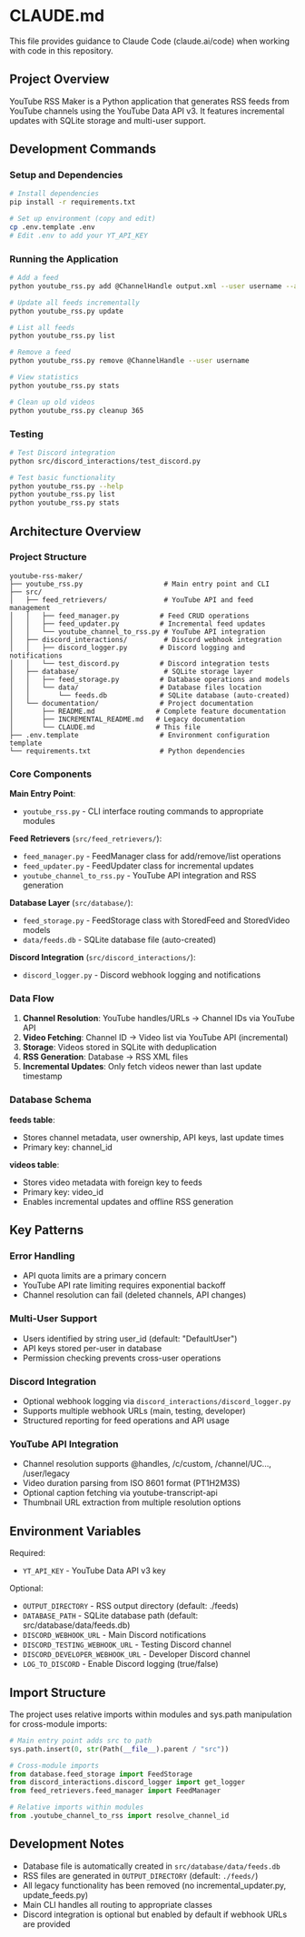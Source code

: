 # CLAUDE.md

This file provides guidance to Claude Code (claude.ai/code) when working with code in this repository.

## Project Overview

YouTube RSS Maker is a Python application that generates RSS feeds from YouTube channels using the YouTube Data API v3. It features incremental updates with SQLite storage and multi-user support.

## Development Commands

### Setup and Dependencies
```bash
# Install dependencies
pip install -r requirements.txt

# Set up environment (copy and edit)
cp .env.template .env
# Edit .env to add your YT_API_KEY
```

### Running the Application

```bash
# Add a feed
python youtube_rss.py add @ChannelHandle output.xml --user username --api-key YOUR_KEY

# Update all feeds incrementally
python youtube_rss.py update

# List all feeds
python youtube_rss.py list

# Remove a feed
python youtube_rss.py remove @ChannelHandle --user username

# View statistics
python youtube_rss.py stats

# Clean up old videos
python youtube_rss.py cleanup 365
```

### Testing
```bash
# Test Discord integration
python src/discord_interactions/test_discord.py

# Test basic functionality
python youtube_rss.py --help
python youtube_rss.py list
python youtube_rss.py stats
```

## Architecture Overview

### Project Structure

```
youtube-rss-maker/
├── youtube_rss.py                    # Main entry point and CLI
├── src/
│   ├── feed_retrievers/              # YouTube API and feed management
│   │   ├── feed_manager.py          # Feed CRUD operations
│   │   ├── feed_updater.py          # Incremental feed updates
│   │   └── youtube_channel_to_rss.py # YouTube API integration
│   ├── discord_interactions/         # Discord webhook integration
│   │   ├── discord_logger.py        # Discord logging and notifications
│   │   └── test_discord.py          # Discord integration tests
│   ├── database/                     # SQLite storage layer
│   │   ├── feed_storage.py          # Database operations and models
│   │   └── data/                    # Database files location
│   │       └── feeds.db             # SQLite database (auto-created)
│   └── documentation/               # Project documentation
│       ├── README.md               # Complete feature documentation
│       ├── INCREMENTAL_README.md   # Legacy documentation
│       └── CLAUDE.md               # This file
├── .env.template                    # Environment configuration template
└── requirements.txt                 # Python dependencies
```

### Core Components

**Main Entry Point**:
- `youtube_rss.py` - CLI interface routing commands to appropriate modules

**Feed Retrievers** (`src/feed_retrievers/`):
- `feed_manager.py` - FeedManager class for add/remove/list operations
- `feed_updater.py` - FeedUpdater class for incremental updates
- `youtube_channel_to_rss.py` - YouTube API integration and RSS generation

**Database Layer** (`src/database/`):
- `feed_storage.py` - FeedStorage class with StoredFeed and StoredVideo models
- `data/feeds.db` - SQLite database file (auto-created)

**Discord Integration** (`src/discord_interactions/`):
- `discord_logger.py` - Discord webhook logging and notifications

### Data Flow

1. **Channel Resolution**: YouTube handles/URLs → Channel IDs via YouTube API
2. **Video Fetching**: Channel ID → Video list via YouTube API (incremental)
3. **Storage**: Videos stored in SQLite with deduplication
4. **RSS Generation**: Database → RSS XML files
5. **Incremental Updates**: Only fetch videos newer than last update timestamp

### Database Schema

**feeds table**:
- Stores channel metadata, user ownership, API keys, last update times
- Primary key: channel_id

**videos table**:
- Stores video metadata with foreign key to feeds
- Primary key: video_id
- Enables incremental updates and offline RSS generation

## Key Patterns

### Error Handling
- API quota limits are a primary concern
- YouTube API rate limiting requires exponential backoff
- Channel resolution can fail (deleted channels, API changes)

### Multi-User Support
- Users identified by string user_id (default: "DefaultUser")
- API keys stored per-user in database
- Permission checking prevents cross-user operations

### Discord Integration
- Optional webhook logging via `discord_interactions/discord_logger.py`
- Supports multiple webhook URLs (main, testing, developer)
- Structured reporting for feed operations and API usage

### YouTube API Integration
- Channel resolution supports @handles, /c/custom, /channel/UC..., /user/legacy
- Video duration parsing from ISO 8601 format (PT1H2M3S)
- Optional caption fetching via youtube-transcript-api
- Thumbnail URL extraction from multiple resolution options

## Environment Variables

Required:
- `YT_API_KEY` - YouTube Data API v3 key

Optional:
- `OUTPUT_DIRECTORY` - RSS output directory (default: ./feeds)
- `DATABASE_PATH` - SQLite database path (default: src/database/data/feeds.db)
- `DISCORD_WEBHOOK_URL` - Main Discord notifications
- `DISCORD_TESTING_WEBHOOK_URL` - Testing Discord channel
- `DISCORD_DEVELOPER_WEBHOOK_URL` - Developer Discord channel
- `LOG_TO_DISCORD` - Enable Discord logging (true/false)

## Import Structure

The project uses relative imports within modules and sys.path manipulation for cross-module imports:

```python
# Main entry point adds src to path
sys.path.insert(0, str(Path(__file__).parent / "src"))

# Cross-module imports
from database.feed_storage import FeedStorage
from discord_interactions.discord_logger import get_logger
from feed_retrievers.feed_manager import FeedManager

# Relative imports within modules
from .youtube_channel_to_rss import resolve_channel_id
```

## Development Notes

- Database file is automatically created in `src/database/data/feeds.db`
- RSS files are generated in `OUTPUT_DIRECTORY` (default: `./feeds/`)
- All legacy functionality has been removed (no incremental_updater.py, update_feeds.py)
- Main CLI handles all routing to appropriate classes
- Discord integration is optional but enabled by default if webhook URLs are provided
